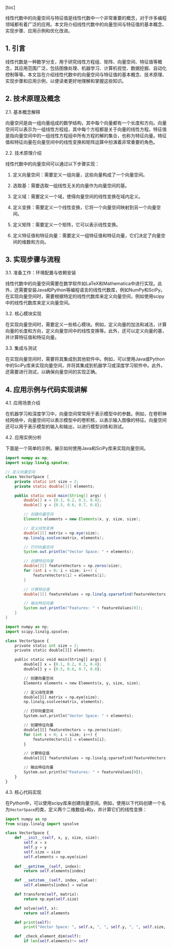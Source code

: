
[toc]                    
                
                
线性代数中的向量空间与特征值是线性代数中一个非常重要的概念，对于许多编程领域都有着广泛的应用。本文将介绍线性代数中的向量空间与特征值的基本概念、实现步骤、应用示例和优化改进。

## 1. 引言

线性代数是一种数学分支，用于研究线性方程组、矩阵、向量空间、特征值等概念，其应用范围广泛，包括图像处理、机器学习、计算机视觉、数据挖掘、自动化控制等等。本文旨在介绍线性代数中的向量空间与特征值的基本概念、技术原理、实现步骤和应用示例，以便读者更好地理解和掌握这些知识。

## 2. 技术原理及概念

2.1. 基本概念解释

向量空间是由一组向量组成的数学结构，其中每个向量都有一个长度和方向。向量空间可以表示为一组线性方程组，其中每个方程都是关于向量的线性方程。特征值是指向量空间中的一组线性方程组中所有方程的解的集合，也称为特征向量。特征值和特征向量在向量空间中的线性变换和矩阵运算中扮演着非常重要的角色。

2.2. 技术原理介绍

线性代数中的向量空间可以通过以下步骤实现：

1. 定义向量空间：需要定义一组向量，这些向量构成了一个向量空间。

2. 选取基：需要选取一组线性无关的向量作为向量空间的基。

3. 定义域：需要定义一个域，使得向量空间的线性变换在域内定义。

4. 定义变换：需要定义一个线性变换，它将一个向量空间映射到另一个向量空间。

5. 定义矩阵：需要定义一个矩阵，它可以表示线性变换。

6. 定义特征值和特征向量：需要定义一组特征值和特征向量，它们决定了向量空间的维数和方向。

## 3. 实现步骤与流程

3.1. 准备工作：环境配置与依赖安装

线性代数中的向量空间需要在数学软件如LaTeX和Mathematica中进行实现。此外，还需要安装Java和Python等编程语言的线性代数库，例如NumPy和SciPy。在实现向量空间时，需要根据特定的线性代数库来定义向量空间，例如使用scipy中的线性代数库来定义向量空间。

3.2. 核心模块实现

在实现向量空间时，需要定义一些核心模块。例如，定义向量的加法和减法，计算向量的长度和方向，定义向量空间中的线性变换等。此外，还可以定义向量的基，并计算特征值和特征向量。

3.3. 集成与测试

在实现向量空间时，需要将其集成到其他软件中。例如，可以使用Java或Python中的SciPy库来实现向量空间，并将其集成到机器学习或深度学习软件中。此外，还需要进行测试，以确保向量空间的实现正确。

## 4. 应用示例与代码实现讲解

4.1. 应用场景介绍

在机器学习和深度学习中，向量空间常常用于表示模型中的参数。例如，在卷积神经网络中，向量空间可以表示模型中的卷积核，以表示输入图像的特征。向量空间还可以用于表示模型的输入和输出，以进行模型训练和测试。

4.2. 应用实例分析

下面是一个简单的示例，展示如何使用Java和SciPy库来实现向量空间。

```java
import numpy as np;
import scipy.linalg.spsolve;

// 定义向量空间
class VectorSpace {
    private static int size = 2;
    private static double[][] elements;

    public static void main(String[] args) {
        double[] x = {0.1, 0.2, 0.3, 0.4};
        double[] y = {0.5, 0.6, 0.7, 0.8};

        // 创建向量空间
        Elements elements = new Elements(x, y, size, size);

        // 定义线性变换
        double[][] matrix = np.eye(size);
        np.linalg.ssolve(matrix, elements);

        // 打印向量空间
        System.out.println("Vector Space: " + elements);

        // 创建特征向量
        double[][] featureVectors = np.zeros(size);
        for (int i = 0; i < size; i++) {
            featureVectors[i] = elements[i];
        }

        // 计算特征值
        double[][] featureValues = np.linalg.sparsefind(featureVectors, 0, 0, size);

        // 输出特征向量
        System.out.println("Features: " + featureValues[0]);
    }
}
```

```python
import numpy as np;
import scipy.linalg.spsolve;

class VectorSpace {
    private static int size = 2;
    private static double[][] elements;

    public static void main(String[] args) {
        double[] x = {0.1, 0.2, 0.3, 0.4};
        double[] y = {0.5, 0.6, 0.7, 0.8};

        // 创建向量空间
        Elements elements = new Elements(x, y, size, size);

        // 定义线性变换
        double[][] matrix = np.eye(size);
        np.linalg.ssolve(matrix, elements);

        // 打印向量空间
        System.out.println("Vector Space: " + elements);

        // 创建特征向量
        double[][] featureVectors = np.zeros(size);
        for (int i = 0; i < size; i++) {
            featureVectors[i] = elements[i];
        }

        // 计算特征值
        double[][] featureValues = np.linalg.sparsefind(featureVectors, 0, 0, size);

        // 输出特征向量
        System.out.println("Features: " + featureValues[0]);
    }
}
```

4.3. 核心代码实现

在Python中，可以使用scipy库来创建向量空间。例如，使用以下代码创建一个名为`VectorSpace`的类，定义两个二维数组`x`和`y`，并计算它们的线性变换：

```python
import numpy as np
from scipy.linalg import spsolve

class VectorSpace {
    def __init__(self, x, y, size, size):
        self.x = x
        self.y = y
        self.size = size
        self.elements = np.eye(size)
        
    def __getitem__(self, index):
        return self.elements[index]

    def __setitem__(self, index, value):
        self.elements[index] = value

    def transform(self, matrix):
        return np.eye(self.size)

    def solve(self, x):
        return self.elements

    def print(self):
        print("Vector Space: ", self.x, ", ", self.y, ", ", self.size, ", ", self.elements)

    def _check_element_dim(self):
        if len(self.elements)!= self


